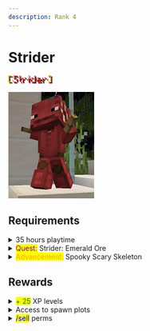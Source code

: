 ```yaml
---
description: Rank 4
---
```


# Strider

![](<../../.gitbook/assets/strider name.png>)

![](../../.gitbook/assets/strider.png)

## Requirements

<details>

<summary>35 hours playtime</summary>

* Be on the server for 35 hours

This can include AFK time.

</details>

<details>

<summary><mark style="color:purple;">Quest:</mark> Strider: Emerald Ore</summary>

* Mine & submit: 7 Emerald Ore
* Mine & submit: 1 Deepslate Emerald Ore

You must use Silk Touch! Once this quest is started, it will automatically take the ores from your inventory once you have the required amount.

Track your quest progress by typing <mark style="color:blue;">**/quests started**</mark>.

</details>

<details>

<summary><mark style="color:orange;">Advancement:</mark> Spooky Scary Skeleton</summary>

* Obtain a Wither Skeleton's skull

</details>

## Rewards

<details>

<summary><mark style="color:green;">+ 25</mark> XP levels</summary>

* Receive 25 levels worth of XP

</details>

<details>

<summary>Access to spawn plots</summary>

* Permissions to purchase a shop plot at spawn

Please see "Sign Shop, Plots, and Warps" page under the ECONOMY section for more info.

</details>

<details>

<summary><mark style="color:blue;">/sell</mark> perms</summary>

* Permissions to use <mark style="color:blue;">**/sell**</mark> command

Sell items to the server shop quickly! Left click to sell, shift-left click to sell all items of the same type.

</details>

